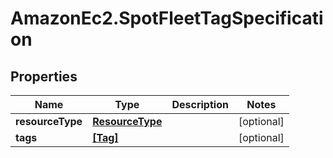 # AmazonEc2.SpotFleetTagSpecification

## Properties

Name | Type | Description | Notes
------------ | ------------- | ------------- | -------------
**resourceType** | [**ResourceType**](ResourceType.md) |  | [optional] 
**tags** | [**[Tag]**](Tag.md) |  | [optional] 


